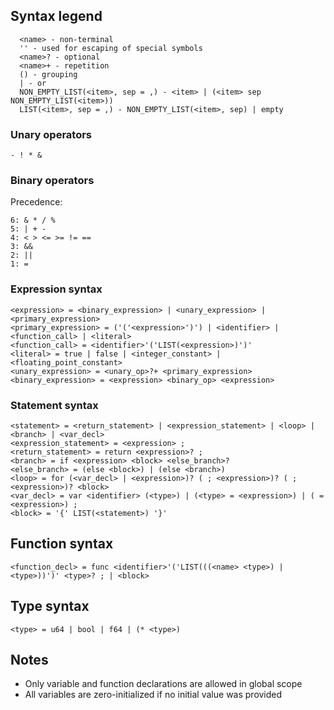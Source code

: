 ## Syntax legend
```
  <name> - non-terminal
  '' - used for escaping of special symbols
  <name>? - optional
  <name>+ - repetition
  () - grouping
  | - or
  NON_EMPTY_LIST(<item>, sep = ,) - <item> | (<item> sep NON_EMPTY_LIST(<item>))
  LIST(<item>, sep = ,) - NON_EMPTY_LIST(<item>, sep) | empty
```

### Unary operators
```
- ! * &
```

### Binary operators
Precedence:
```
6: & * / %
5: | + -
4: < > <= >= != ==
3: &&
2: ||
1: =
```

### Expression syntax

```
<expression> = <binary_expression> | <unary_expression> | <primary_expression>
<primary_expression> = ('('<expression>')') | <identifier> | <function_call> | <literal>
<function_call> = <identifier>'('LIST(<expression>)')'
<literal> = true | false | <integer_constant> | <floating_point_constant>
<unary_expression> = <unary_op>?+ <primary_expression>
<binary_expression> = <expression> <binary_op> <expression>
```

### Statement syntax
```
<statement> = <return_statement> | <expression_statement> | <loop> | <branch> | <var_decl>
<expression_statement> = <expression> ;
<return_statement> = return <expression>? ;
<branch> = if <expression> <block> <else_branch>?
<else_branch> = (else <block>) | (else <branch>)
<loop> = for (<var_decl> | <expression>)? ( ; <expression>)? ( ; <expression>)? <block>
<var_decl> = var <identifier> (<type>) | (<type> = <expression>) | ( = <expression>) ;
<block> = '{' LIST(<statement>) '}'
```

## Function syntax
```
<function_decl> = func <identifier>'('LIST(((<name> <type>) | <type>))')' <type>? ; | <block>
```

## Type syntax
```
<type> = u64 | bool | f64 | (* <type>)
```

## Notes

- Only variable and function declarations are allowed in global scope
- All variables are zero-initialized if no initial value was provided
